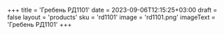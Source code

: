 +++
title = 'Гребень РД1101'
date = 2023-09-06T12:15:25+03:00
draft = false
layout = 'products'
sku = 'rd1101'
image = 'rd1101.png'
imageText = 'Гребень РД1101'
+++

